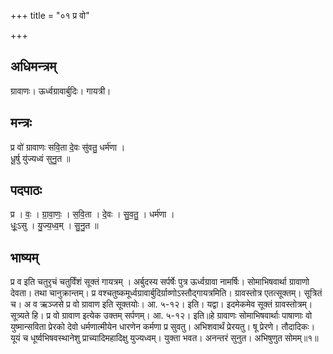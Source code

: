 +++
title = "०१ प्र वो"

+++
## अधिमन्त्रम्
ग्रावाणः। ऊर्ध्वग्रावार्बुदिः। गायत्री।

## मन्त्रः
प्र वो॑ ग्रावाणः सवि॒ता दे॒वः सु॑वतु॒ धर्म॑णा ।  
धू॒र्षु यु॑ज्यध्वं सुनु॒त ॥

## पदपाठः
प्र । वः॒ । ग्रा॒वा॒णः॒ । स॒वि॒ता । दे॒वः । सु॒व॒तु॒ । धर्म॑णा ।  
धूः॒ऽसु । यु॒ज्य॒ध्व॒म् । सु॒नु॒त ॥

## भाष्यम्
प्र व इति चतुरृचं चतुर्विंशं सूक्तं गायत्रम् । अर्बुदस्य सर्पर्षेः पुत्र ऊर्ध्वग्रावा नामर्षिः। सोमाभिषवार्था ग्रावाणो देवता। तथा चानुक्रान्तम्। प्र वश्चतुष्कमूर्ध्वग्रावार्बुदिर्ग्राव्णोऽस्तौद्गायत्रमिति। ग्रावस्तोत्र एतत्सूक्तम्। सूत्रितं च। अ व ऋञ्जसे प्र वो ग्रावाण इति सूक्तयोः। आ. ५-१२। इति। यद्वा। इदमेकमेव सूक्तं ग्रावस्तोत्रम्। सूत्र्यते हि। प्र वो ग्रावाण इत्येक उक्तम् सर्पणम्। आ. ५-१२। इति॥हे ग्रावाणः सोमाभिषवार्थाः पाषाणाः वो युष्मान्सविता प्रेरको देवो धर्मणात्मीयेन धारणेन कर्मणा प्र सुवतु। अभिशवार्थं प्रेरयतु। षू प्रेरणे। तौदादिकः। यूयं च धूर्ष्वभिषवस्थानेशु प्राच्यादिमहादिक्षु युज्यध्वम्। युक्ता भवत। अनन्तरं सुनुत। अभिषुणुत सोमम्॥१॥